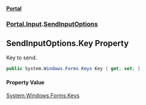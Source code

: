 #### [Portal](index.md 'index')
### [Portal.Input](Portal.Input.md 'Portal.Input').[SendInputOptions](SendInputOptions.md 'Portal.Input.SendInputOptions')

## SendInputOptions.Key Property

Key to send.

```csharp
public System.Windows.Forms.Keys Key { get; set; }
```

#### Property Value
[System.Windows.Forms.Keys](https://docs.microsoft.com/en-us/dotnet/api/System.Windows.Forms.Keys 'System.Windows.Forms.Keys')